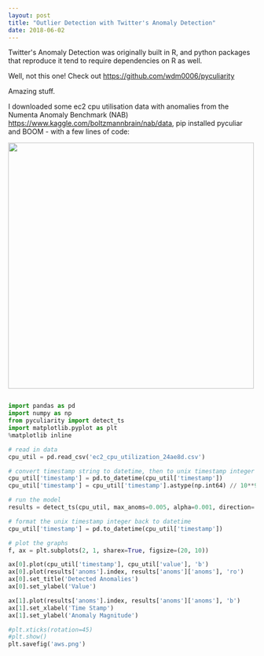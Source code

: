 ```yaml
---
layout: post
title: "Outlier Detection with Twitter's Anomaly Detection"
date: 2018-06-02
---
```


Twitter's Anomaly Detection was originally built in R, and python packages that reproduce it tend to require dependencies on R as well.

Well, not this one! Check out https://github.com/wdm0006/pyculiarity

Amazing stuff.

I downloaded some ec2 cpu utilisation data with anomalies from the Numenta Anomaly Benchmark (NAB) https://www.kaggle.com/boltzmannbrain/nab/data, pip installed pyculiar and BOOM - with a few lines of code:

<img width='500' src='https://user-images.githubusercontent.com/21985915/40869323-9a585012-664b-11e8-8ffc-e205d32cce32.png'>


```python

import pandas as pd
import numpy as np
from pyculiarity import detect_ts
import matplotlib.pyplot as plt
%matplotlib inline

# read in data
cpu_util = pd.read_csv('ec2_cpu_utilization_24ae8d.csv')

# convert timestamp string to datetime, then to unix timestamp integer
cpu_util['timestamp'] = pd.to_datetime(cpu_util['timestamp'])
cpu_util['timestamp'] = cpu_util['timestamp'].astype(np.int64) // 10**9

# run the model
results = detect_ts(cpu_util, max_anoms=0.005, alpha=0.001, direction='both')

# format the unix timestamp integer back to datetime
cpu_util['timestamp'] = pd.to_datetime(cpu_util['timestamp'])

# plot the graphs
f, ax = plt.subplots(2, 1, sharex=True, figsize=(20, 10))

ax[0].plot(cpu_util['timestamp'], cpu_util['value'], 'b')
ax[0].plot(results['anoms'].index, results['anoms']['anoms'], 'ro')
ax[0].set_title('Detected Anomalies')
ax[0].set_ylabel('Value')

ax[1].plot(results['anoms'].index, results['anoms']['anoms'], 'b')
ax[1].set_xlabel('Time Stamp')
ax[1].set_ylabel('Anomaly Magnitude')

#plt.xticks(rotation=45)
#plt.show()
plt.savefig('aws.png')

```
